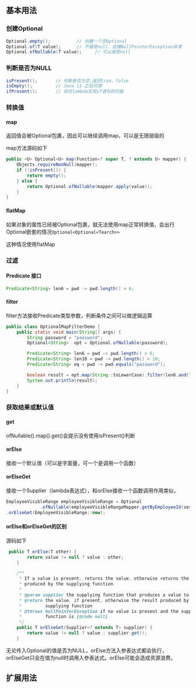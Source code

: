 ## 基本用法

### 创建Optional

```java
Optional.empty();          // 创建一个空Optional
Optional.of(T value);      // 不接受null，会报NullPointerException异常
Optional.ofNullable(T value);     // 可以接受null
```

### 判断是否为NULL

```java
isPresent();       // 判断是否为空,返回true、false
isEmpty();		   // Java 11 之后可用
ifPresent();	   // 结合lambda实现if语句的功能
```

### 转换值

#### map

返回值会被Optional包裹，因此可以继续调用map，可以是无限层级的

map方法源码如下

```java
public <U> Optional<U> map(Function<? super T, ? extends U> mapper) {
    Objects.requireNonNull(mapper);
    if (!isPresent()) {
        return empty();
    } else {
        return Optional.ofNullable(mapper.apply(value));
    }
}
```



#### flatMap

如果对象的属性已经被Optional包裹，就无法使用map正常转换值，会出行Optional嵌套的情况`Optional<Optional<Tearch>>`

这种情况使用flatMap

### 过滤

#### Predicate 接口

```java
Predicate<String> len6 = pwd -> pwd.length() > 6;
```

#### filter

filter方法接收Predicate类型参数，判断条件之间可以做逻辑运算

```java
public class OptionalMapFilterDemo {
    public static void main(String[] args) {
        String password = "password";
        Optional<String>  opt = Optional.ofNullable(password);

        Predicate<String> len6 = pwd -> pwd.length() > 6;
        Predicate<String> len10 = pwd -> pwd.length() < 10;
        Predicate<String> eq = pwd -> pwd.equals("password");

        boolean result = opt.map(String::toLowerCase).filter(len6.and(len10 ).and(eq)).isPresent();
        System.out.println(result);
    }
}
```

### 获取结果或默认值

#### get

ofNullable().map().get()会提示没有使用isPresent()判断

#### orElse

接收一个默认值（可以是字面量，可一个是调用一个函数）

#### orElseGet

接收一个Supplier（lambda表达式），和orElse接收一个函数调用作用类似，

```java
EmployeeVisibleRange employeeVisibleRange = Optional
        	 .ofNullable(employeeVisibleRangeMapper.getByEmployeeId(sessionService.getCurrentUserId()))
.orElseGet(EmployeeVisibleRange::new);
```



#### orElse和orElseGet的区别

源码如下

```java
 public T orElse(T other) {
        return value != null ? value : other;
    }

    /**
     * If a value is present, returns the value, otherwise returns the result
     * produced by the supplying function.
     *
     * @param supplier the supplying function that produces a value to be returned
     * @return the value, if present, otherwise the result produced by the
     *         supplying function
     * @throws NullPointerException if no value is present and the supplying
     *         function is {@code null}
     */
    public T orElseGet(Supplier<? extends T> supplier) {
        return value != null ? value : supplier.get();
    }
```

无论传入Optional的值是否为NULL，orElse方法入参表达式都会执行，orElseGet只会在值为null时调用入参表达式。orElse可能会造成资源浪费。



## 扩展用法

